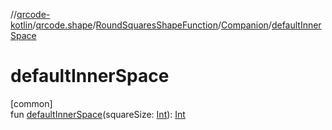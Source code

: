 //[qrcode-kotlin](../../../../index.md)/[qrcode.shape](../../index.md)/[RoundSquaresShapeFunction](../index.md)/[Companion](index.md)/[defaultInnerSpace](default-inner-space.md)

# defaultInnerSpace

[common]\
fun [defaultInnerSpace](default-inner-space.md)(squareSize: [Int](https://kotlinlang.org/api/latest/jvm/stdlib/kotlin/-int/index.html)): [Int](https://kotlinlang.org/api/latest/jvm/stdlib/kotlin/-int/index.html)
